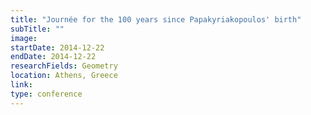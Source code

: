 ```yaml
---
title: "Journée for the 100 years since Papakyriakopoulos' birth"
subTitle: ""
image:
startDate: 2014-12-22
endDate: 2014-12-22
researchFields: Geometry
location: Athens, Greece
link: 
type: conference
---
```

